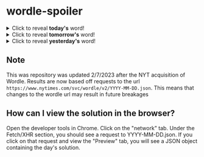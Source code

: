 # wordle-spoiler

<details>
  <summary>Click to reveal <b>today's</b> word!</summary>
  <br>
  <b> curly </b>
</details>

<details>
  <summary>Click to reveal <b>tomorrow's</b> word!</summary>
  <br>
  <b> bathe </b>
</details>

<details>
  <summary>Click to reveal <b>yesterday's</b> word!</summary>
  <br>
  <b> ethos </b>
</details>

## Note
This was repository was updated 2/7/2023 after the NYT acquisition of Wordle. Results are now based off requests to the url `https://www.nytimes.com/svc/wordle/v2/YYYY-MM-DD.json`. This means that changes to the wordle url may result in future breakages

## How can I view the solution in the browser?
Open the developer tools in Chrome. Click on the "network" tab. Under the Fetch/XHR section, you should see a request to YYYY-MM-DD.json. If you click on that request and view the "Preview" tab, you will see a JSON object containing the day's solution.
